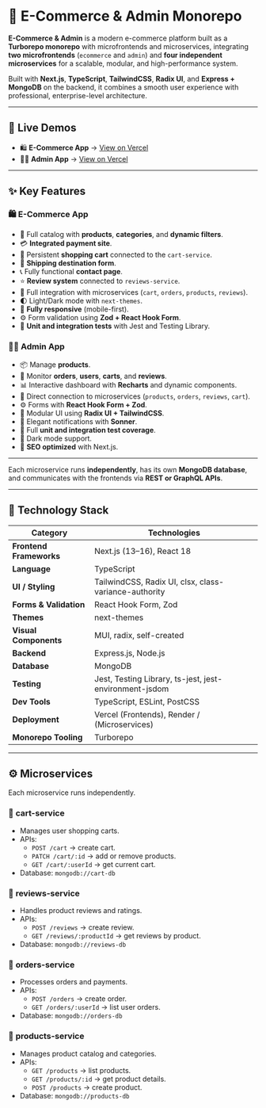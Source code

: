 # 🛒 E-Commerce & Admin Monorepo

**E-Commerce & Admin** is a modern e-commerce platform built as a **Turborepo monorepo** with microfrontends and microservices, integrating **two microfrontends** (`ecommerce` and `admin`) and **four independent microservices** for a scalable, modular, and high-performance system.

Built with **Next.js**, **TypeScript**, **TailwindCSS**, **Radix UI**, and **Express + MongoDB** on the backend, it combines a smooth user experience with professional, enterprise-level architecture.

---

## 🚀 Live Demos

- 🛍️ **E-Commerce App** → [View on Vercel](https://ecommerce-app.vercel.app)
- 🧑‍💼 **Admin App** → [View on Vercel](https://admin-dashboard.vercel.app)

---

## ✨ Key Features

### 🛍️ **E-Commerce App**

- 🏪 Full catalog with **products**, **categories**, and **dynamic filters**.
- 💳 **Integrated payment site**.
- 🛒 Persistent **shopping cart** connected to the `cart-service`.
- 🚚 **Shipping destination form**.
- 📞 Fully functional **contact page**.
- ⭐ **Review system** connected to `reviews-service`.
- 🔗 Full integration with microservices (`cart`, `orders`, `products`, `reviews`).
- 🌓 Light/Dark mode with `next-themes`.
- 📱 **Fully responsive** (mobile-first).
- ⚙️ Form validation using **Zod + React Hook Form**.
- 🧪 **Unit and integration tests** with Jest and Testing Library.

### 🧑‍💼 **Admin App**

- 📦 Manage **products**.
- 🧾 Monitor **orders**, **users**, **carts**, and **reviews**.
- 📊 Interactive dashboard with **Recharts** and dynamic components.
- 🔐 Direct connection to microservices (`products`, `orders`, `reviews`, `cart`).
- ⚙️ Forms with **React Hook Form + Zod**.
- 🧱 Modular UI using **Radix UI + TailwindCSS**.
- 💬 Elegant notifications with **Sonner**.
- 🧪 Full **unit and integration test coverage**.
- 🌙 Dark mode support.
- 🧭 **SEO optimized** with Next.js.

---

Each microservice runs **independently**, has its own **MongoDB database**, and communicates with the frontends via **REST or GraphQL APIs**.

---

## 🧠 Technology Stack

| Category                | Technologies                                           |
| ----------------------- | ------------------------------------------------------ |
| **Frontend Frameworks** | Next.js (13–16), React 18                              |
| **Language**            | TypeScript                                             |
| **UI / Styling**        | TailwindCSS, Radix UI, clsx, class-variance-authority  |
| **Forms & Validation**  | React Hook Form, Zod                                   |
| **Themes**              | next-themes                                            |
| **Visual Components**   | MUI, radix, self-created                               |
| **Backend**             | Express.js, Node.js                                    |
| **Database**            | MongoDB                                                |
| **Testing**             | Jest, Testing Library, ts-jest, jest-environment-jsdom |
| **Dev Tools**           | TypeScript, ESLint, PostCSS                            |
| **Deployment**          | Vercel (Frontends), Render / (Microservices)           |
| **Monorepo Tooling**    | Turborepo                                              |

---

## ⚙️ Microservices

Each microservice runs independently.

### 🧩 **cart-service**

- Manages user shopping carts.
- APIs:
  - `POST /cart` → create cart.
  - `PATCH /cart/:id` → add or remove products.
  - `GET /cart/:userId` → get current cart.
- Database: `mongodb://cart-db`

### 🧩 **reviews-service**

- Handles product reviews and ratings.
- APIs:
  - `POST /reviews` → create review.
  - `GET /reviews/:productId` → get reviews by product.
- Database: `mongodb://reviews-db`

### 🧩 **orders-service**

- Processes orders and payments.
- APIs:
  - `POST /orders` → create order.
  - `GET /orders/:userId` → list user orders.
- Database: `mongodb://orders-db`

### 🧩 **products-service**

- Manages product catalog and categories.
- APIs:
  - `GET /products` → list products.
  - `GET /products/:id` → get product details.
  - `POST /products` → create product.
- Database: `mongodb://products-db`
